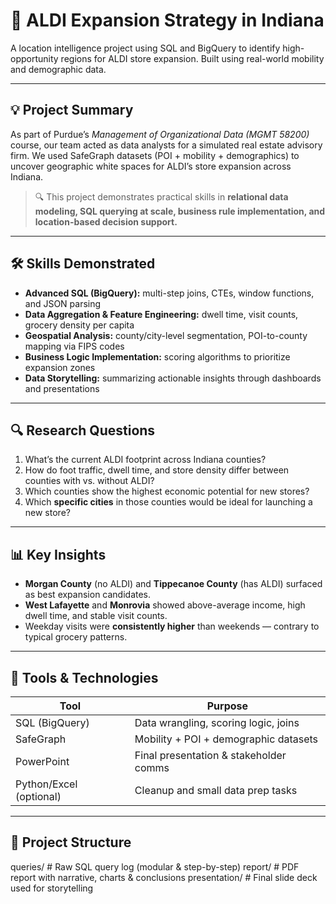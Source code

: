 # 📍 ALDI Expansion Strategy in Indiana

A location intelligence project using SQL and BigQuery to identify high-opportunity regions for ALDI store expansion. Built using real-world mobility and demographic data.

---

## 💡 Project Summary

As part of Purdue’s *Management of Organizational Data (MGMT 58200)* course, our team acted as data analysts for a simulated real estate advisory firm. We used SafeGraph datasets (POI + mobility + demographics) to uncover geographic white spaces for ALDI’s store expansion across Indiana.

> 🔍 This project demonstrates practical skills in **relational data modeling, SQL querying at scale, business rule implementation, and location-based decision support.**

---

## 🛠️ Skills Demonstrated

- **Advanced SQL (BigQuery):** multi-step joins, CTEs, window functions, and JSON parsing
- **Data Aggregation & Feature Engineering:** dwell time, visit counts, grocery density per capita
- **Geospatial Analysis:** county/city-level segmentation, POI-to-county mapping via FIPS codes
- **Business Logic Implementation:** scoring algorithms to prioritize expansion zones
- **Data Storytelling:** summarizing actionable insights through dashboards and presentations

---

## 🔍 Research Questions

1. What’s the current ALDI footprint across Indiana counties?
2. How do foot traffic, dwell time, and store density differ between counties with vs. without ALDI?
3. Which counties show the highest economic potential for new stores?
4. Which **specific cities** in those counties would be ideal for launching a new store?

---

## 📊 Key Insights

- **Morgan County** (no ALDI) and **Tippecanoe County** (has ALDI) surfaced as best expansion candidates.
- **West Lafayette** and **Monrovia** showed above-average income, high dwell time, and stable visit counts.
- Weekday visits were **consistently higher** than weekends — contrary to typical grocery patterns.

---

## 🧰 Tools & Technologies

| Tool         | Purpose                                 |
|--------------|------------------------------------------|
| SQL (BigQuery) | Data wrangling, scoring logic, joins     |
| SafeGraph    | Mobility + POI + demographic datasets    |
| PowerPoint   | Final presentation & stakeholder comms   |
| Python/Excel (optional) | Cleanup and small data prep tasks       |

---

## 📁 Project Structure
queries/ # Raw SQL query log (modular & step-by-step)
report/ # PDF report with narrative, charts & conclusions
presentation/ # Final slide deck used for storytelling
